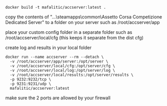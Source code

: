 ```
docker build -t mafalitic/accserver:latest .
```

copy the contents of "...\steamapps\common\Assetto Corsa Competizione Dedicated Server"
to a folder on your server such as /root/accserver/app

place your custom config folder in a separate folder such as /root/accserver/local/cfg (this keeps it separate from the dist cfg)

create log and results in your local folder

```
docker run --name accserver --rm --detach \
  -v /root/accserver/app/server:/opt/server \
  -v /root/accserver/local/cfg:/opt/server/cfg \
  -v /root/accserver/local/log:/opt/server/log \
  -v /root/accserver/local/results:/opt/server/results \
  -p 9232:9232/tcp \
  -p 9231:9231/udp \
  mafalitic/accserver:latest
```

make sure the 2 ports are allowed by your firewall
